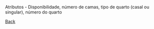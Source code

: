 Atributos - Disponibilidade, número de camas, tipo de quarto (casal ou singular), número do quarto

[Back](Classes)